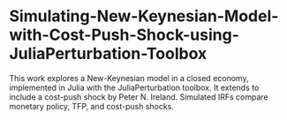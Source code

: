 # Simulating-New-Keynesian-Model-with-Cost-Push-Shock-using-JuliaPerturbation-Toolbox
This work explores a New-Keynesian model in a closed economy, implemented in Julia with the JuliaPerturbation toolbox. It extends to include a cost-push shock by Peter N. Ireland. Simulated IRFs compare monetary policy, TFP, and cost-push shocks.
